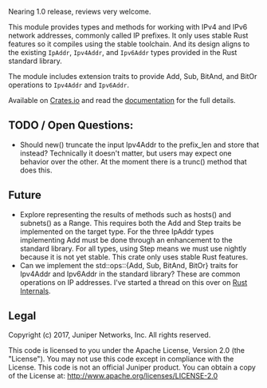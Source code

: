 Nearing 1.0 release, reviews very welcome.

This module provides types and methods for working with IPv4 and IPv6 network addresses, commonly called IP prefixes. It only uses stable Rust features so it compiles using the stable toolchain. And its design aligns to the existing `IpAddr`, `Ipv4Addr`, and `Ipv6Addr` types provided in the Rust standard library.

The module includes extension traits to provide Add, Sub, BitAnd, and BitOr operations to `Ipv4Addr` and `Ipv6Addr`.

Available on [Crates.io] and read the [documentation] for the full details.

[Crates.io]: https://crates.io/crates/ipnet
[documentation]: https://docs.rs/ipnet/

## TODO / Open Questions:

* Should new() truncate the input Ipv4Addr to the prefix_len and store that instead? Technically it doesn't matter, but users may expect one behavior over the other. At the moment there is a trunc() method that does this.

## Future

* Explore representing the results of methods such as hosts() and subnets() as a Range. This requires both the Add and Step traits be implemented on the target type. For the three IpAddr types implementing Add must be done through an enhancement to the standard library. For all types, using Step means we must use nightly because it is not yet stable. This crate only uses stable Rust features.
* Can we implement the std::ops::{Add, Sub, BitAnd, BitOr} traits for Ipv4Addr and Ipv6Addr in the standard library? These are common operations on IP addresses. I've started a thread on this over on [Rust Internals](https://internals.rust-lang.org/t/pre-rfc-implementing-add-sub-bitand-bitor-for-ipaddr-ipv4addr-ipv6addr/).

## Legal

Copyright (c) 2017, Juniper Networks, Inc. All rights reserved.

This code is licensed to you under the Apache License, Version 2.0 (the "License"). You may not use this code except in compliance with the License. This code is not an official Juniper product. You can obtain a copy of the License at: http://www.apache.org/licenses/LICENSE-2.0
